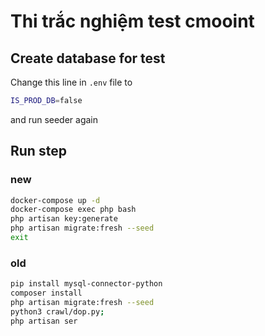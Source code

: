 # Thi trắc nghiệm test cmooint

## Create database for test
Change this line in `.env` file to
```sh
IS_PROD_DB=false
```
and run seeder again

## Run step
### new
```bash
docker-compose up -d
docker-compose exec php bash
php artisan key:generate
php artisan migrate:fresh --seed
exit

```

### old
```sh
pip install mysql-connector-python
composer install
php artisan migrate:fresh --seed
python3 crawl/dop.py;
php artisan ser
```
